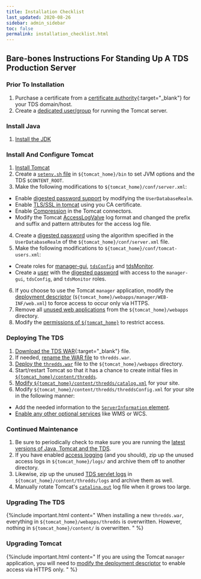 ```yaml
---
title: Installation Checklist
last_updated: 2020-08-26
sidebar: admin_sidebar
toc: false
permalink: installation_checklist.html
---
```


##  Bare-bones Instructions For Standing Up A TDS Production Server

### Prior To Installation
1. Purchase a certificate from a [certificate authority](https://en.wikipedia.org/wiki/Certificate_authority){:target="_blank"} for your TDS domain/host. 
2. Create a [dedicated user/group](tomcat_permissions.html#dedicated) for running the Tomcat server.

### Install Java

1. [Install the JDK](install_java_tomcat.html#installing-java-jdk)

### Install And Configure Tomcat

1. [Install Tomcat](install_java_tomcat.html#installing-the-tomcat-servlet-container)
2. Create a [`setenv.sh` file](running_tomcat.html#setting-java_home-java_opts-catalina_base-and-content_root) in `${tomcat_home}/bin` to set JVM options and the TDS `$CONTENT_ROOT`.
3. Make the following modifications to `${tomcat_home}/conf/server.xml`:
 * Enable [digested password support](digested_passwords.html#configure-tomcat-to-use-digested-passwords) by modifying the `UserDatabaseRealm`.
 * Enable [TLS/SSL in tomcat](enable_tls_encryption.html#enabling-tlsssl-in-tomcat) using you CA certificate.
 * Enable [Compression](performance_tips.html#compression) in the Tomcat connectors.
 * Modify the Tomcat [AccessLogValve](tomcat_access_log.html) log format and changed the prefix and suffix and pattern attributes for the access log file.
4. Create a [digested password](digested_passwords.html#digest.sh) using the algorithm specified in the `UserDatabaseRealm` of the `${tomcat_home}/conf/server.xml` file.
5. Make the following modifications to `${tomcat_home}/conf/tomcat-users.xml`:
 * Create roles for [manager-gui](tomcat_manager_app.html#granting-access-to-the-manager-application), [`tdsConfig`](digested_passwords.html#configure-tomcat-to-use-digested-passwords) and [tdsMonitor](digested_passwords.html#configure-tomcat-to-use-digested-passwords).
 * Create a [user](tomcat_manager_app.html#granting-access-to-the-manager-application) with the [digested password](digested_passwords.html#configure-tomcat-to-use-digested-passwords) with access to the `manager-gui`, `tdsConfig`, and `tdsMonitor` roles.
6. If you choose to use the Tomcat `manager` application, modify the [deployment descriptor](secure_manager_app.html) (`${tomcat_home}/webapps/manager/WEB-INF/web.xml`) to force access to occur only via HTTPS.
7. Remove all [unused web applications](remove_unused_webapps.html) from the `${tomcat_home}/webapps` directory.
8. Modify the [permissions of `${tomcat_home}`](tomcat_permissions.html) to restrict access.

### Deploying The TDS
1. [Download the TDS WAR](https://www.unidata.ucar.edu/downloads/tds/){:target="_blank"} file.
2. If needed, [rename the WAR file](deploying_the_tds.html) to `thredds.war`.
3. [Deploy the `thredds.war`](deploying_the_tds.html) file to the `${tomcat_home}/webapps` directory.
4. Start/restart Tomcat so that it has a chance to create initial files in [`${tomcat_home}/content/thredds`](tds_content_directory.html).
5. [Modify `${tomcat_home}/content/thredds/catalog.xml`](default_config_catalog.html#default-tds-root-catalog) for your site.
6. Modify `${tomcat_home}/content/thredds/threddsConfig.xml` for your site in the following manner:
 * Add the needed information to the [`ServerInformation` element](basic_tds_configuration.html#server-information).
 * [Enable any other optional services](adding_ogc_iso_services.html)  like WMS or WCS.
 
### Continued Maintenance
1. Be sure to periodically check to make sure you are running the [latest versions of Java, Tomcat and the TDS](keep_software_uptodate.html).
2. If you have enabled [access logging](tomcat_access_log.html) (and you should), zip up the unused access logs in `${tomcat_home}/logs/` and archive them off to another directory.
3. Likewise, zip up the unused [TDS servlet logs](tds_logs.html) in `${tomcat_home}/content/thredds/logs` and archive them as well.
4. Manually rotate Tomcat's [`catalina.out`](tomcat_log_files.html#things-to-know-about-catalinaout) log file when it grows too large.

### Upgrading The TDS

{%include important.html content="
When installing a new `thredds.war`, everything in `${tomcat_home}/webapps/thredds` is overwritten. However, nothing in `${tomcat_home}/content/` is overwritten.
" %}

### Upgrading Tomcat
{%include important.html content="
If you are using the Tomcat `manager` application, you will need to [modify the deployment descriptor](secure_manager_app.html#enabling-tlsssl-for-the-tomcat-manager-application) to enable access via HTTPS only.
" %}